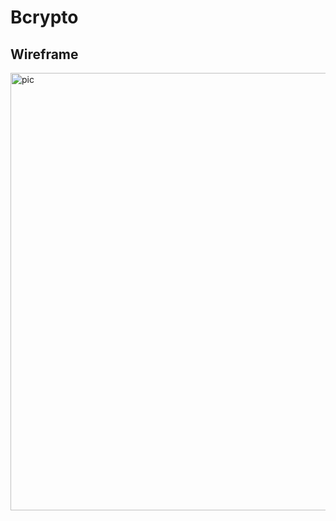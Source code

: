 # Bcrypto

## Wireframe
<img src="https://user-images.githubusercontent.com/79227636/146692060-0305cfdf-56e0-4eb4-aa85-2bd7a5b3edb7.png" alt="pic" width=700px />
